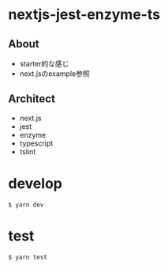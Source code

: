 # nextjs-jest-enzyme-ts

## About
 - starter的な感じ
 - next.jsのexample参照

## Architect
 - next.js
 - jest
 - enzyme
 - typescript
 - tslint

# develop
```
$ yarn dev
```
# test
```
$ yarn test
```
